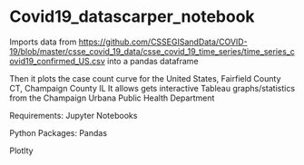 # Covid19_datascarper_notebook
Imports data from https://github.com/CSSEGISandData/COVID-19/blob/master/csse_covid_19_data/csse_covid_19_time_series/time_series_covid19_confirmed_US.csv into a pandas dataframe

Then it plots the case count curve for the United States, Fairfield County CT, Champaign County IL
It allows gets interactive Tableau graphs/statistics from the Champaign Urbana Public Health Department

Requirements:
Jupyter Notebooks

Python Packages:
Pandas

Plotlty
